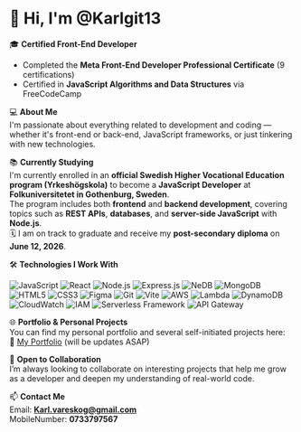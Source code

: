 # 👋 Hi, I'm @Karlgit13

🎓 **Certified Front-End Developer**  
- Completed the **Meta Front-End Developer Professional Certificate** (9 certifications)  
- Certified in **JavaScript Algorithms and Data Structures** via FreeCodeCamp

💻 **About Me**  
I'm passionate about everything related to development and coding — whether it's front-end or back-end, JavaScript frameworks, or just tinkering with new technologies.

📚 **Currently Studying**  
I'm currently enrolled in an **official Swedish Higher Vocational Education program (Yrkeshögskola)** to become a **JavaScript Developer** at **Folkuniversitetet in Gothenburg, Sweden**.  
The program includes both **frontend** and **backend development**, covering topics such as **REST APIs**, **databases**, and **server-side JavaScript** with **Node.js**.  
🗓️ I am on track to graduate and receive my **post-secondary diploma** on **June 12, 2026**.

🛠️ **Technologies I Work With**

![JavaScript](https://img.shields.io/badge/-JavaScript-F7DF1E?logo=javascript&logoColor=black&style=flat)
![React](https://img.shields.io/badge/-React-61DAFB?logo=react&logoColor=black&style=flat)
![Node.js](https://img.shields.io/badge/-Node.js-339933?logo=node.js&logoColor=white&style=flat)
![Express.js](https://img.shields.io/badge/-Express.js-000000?logo=express&logoColor=white&style=flat)
![NeDB](https://img.shields.io/badge/-NeDB-lightgrey?style=flat)
![MongoDB](https://img.shields.io/badge/-MongoDB-47A248?logo=mongodb&logoColor=white&style=flat)
![HTML5](https://img.shields.io/badge/-HTML5-E34F26?logo=html5&logoColor=white&style=flat)
![CSS3](https://img.shields.io/badge/-CSS3-1572B6?logo=css3&logoColor=white&style=flat)
![Figma](https://img.shields.io/badge/-Figma-F24E1E?logo=figma&logoColor=white&style=flat)
![Git](https://img.shields.io/badge/-Git-F05032?logo=git&logoColor=white&style=flat)
![Vite](https://img.shields.io/badge/-Vite-646CFF?logo=vite&logoColor=white&style=flat)
![AWS](https://img.shields.io/badge/-AWS-232F3E?logo=amazonaws&logoColor=white&style=flat)
![Lambda](https://img.shields.io/badge/-AWS%20Lambda-FF9900?logo=awslambda&logoColor=white&style=flat)
![DynamoDB](https://img.shields.io/badge/-Amazon%20DynamoDB-4053D6?logo=amazondynamodb&logoColor=white&style=flat)
![CloudWatch](https://img.shields.io/badge/-Amazon%20CloudWatch-FF4F8B?logo=amazoncloudwatch&logoColor=white&style=flat)
![IAM](https://img.shields.io/badge/-AWS%20IAM-DD344C?logo=awsiam&logoColor=white&style=flat)
![Serverless Framework](https://img.shields.io/badge/-Serverless%20Framework-FD5750?logo=serverless&logoColor=white&style=flat)
![API Gateway](https://img.shields.io/badge/-Amazon%20API%20Gateway-9013FE?logo=amazonapigateway&logoColor=white&style=flat)


🌐 **Portfolio & Personal Projects**  
You can find my personal portfolio and several self-initiated projects here:  
🔗 [My Portfolio](https://karlgit13.github.io/Personal-Portfolio/) (will be updates ASAP)

🤝 **Open to Collaboration**  
I’m always looking to collaborate on interesting projects that help me grow as a developer and deepen my understanding of real-world code.

📫 **Contact Me**  
Email: **Karl.vareskog@gmail.com**<br>
MobileNumber: **0733797567**
